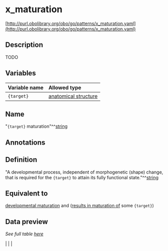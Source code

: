 # x_maturation

[http://purl.obolibrary.org/obo/go/patterns/x_maturation.yaml](http://purl.obolibrary.org/obo/go/patterns/x_maturation.yaml)

## Description

TODO




## Variables

| Variable name | Allowed type |
|:--------------|:-------------|
| `{target}` | [anatomical structure](http://purl.obolibrary.org/obo/UBERON_0000061) |

## Name

"`{target}` maturation"^^[string](http://www.w3.org/2001/XMLSchema#string)

## Annotations



## Definition

"A developmental process, independent of morphogenetic (shape) change, that is required for the `{target}` to attain its fully functional state."^^[string](http://www.w3.org/2001/XMLSchema#string)

## Equivalent to

[developmental maturation](http://purl.obolibrary.org/obo/GO_0021700)  and ([results in maturation of](http://purl.obolibrary.org/obo/RO_0002299) some `{target}`)







## Data preview

*See full table [here](https://github.com/geneontology/go-ontology/tree/master/src/design_patterns/x_maturation.tsv)*

|  |
|


